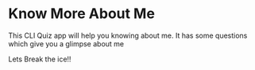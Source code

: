 # Know More About Me

This CLI Quiz app will help you knowing about me.
It has some questions which give you a glimpse about me

Lets Break the ice!!